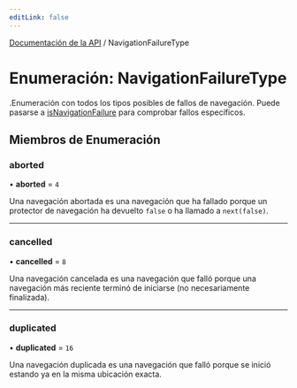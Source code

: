 ```yaml
---
editLink: false
---
```


[Documentación de la API](../index.md) / NavigationFailureType

# Enumeración: NavigationFailureType

.Enumeración con todos los tipos posibles de fallos de navegación. Puede pasarse a [isNavigationFailure](../index.md#isNavigationFailure) para comprobar fallos específicos.

## Miembros de Enumeración

### aborted

• **aborted** = `4`

Una navegación abortada es una navegación que ha fallado porque un protector de navegación ha devuelto `false` o ha llamado a `next(false)`.

---

### cancelled

• **cancelled** = `8`

Una navegación cancelada es una navegación que falló porque una navegación más reciente terminó de iniciarse (no necesariamente finalizada).

---

### duplicated

• **duplicated** = `16`

Una navegación duplicada es una navegación que falló porque se inició estando ya en la misma ubicación exacta.
